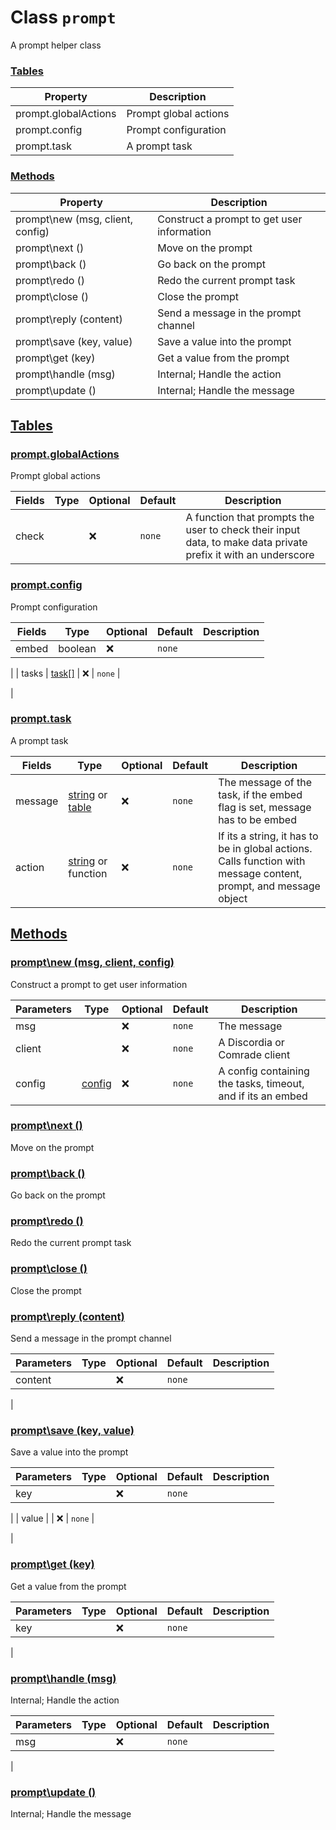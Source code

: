 
# Class `prompt`
A prompt helper class









### [Tables](#Tables)
| Property | Description |
| -------- | ----------- |
| prompt.globalActions | Prompt global actions |
| prompt.config | Prompt configuration |
| prompt.task | A prompt task |

### [Methods](#Methods)
| Property | Description |
| -------- | ----------- |
| prompt\new (msg, client, config) | Construct a prompt to get user information |
| prompt\next () | Move on the prompt |
| prompt\back () | Go back on the prompt |
| prompt\redo () | Redo the current prompt task |
| prompt\close () | Close the prompt |
| prompt\reply (content) | Send a message in the prompt channel |
| prompt\save (key, value) | Save a value into the prompt |
| prompt\get (key) | Get a value from the prompt |
| prompt\handle (msg) | Internal; Handle the action |
| prompt\update () | Internal; Handle the message |



## [Tables](#Tables)

### [prompt.globalActions](#prompt.globalActions)
Prompt global actions



| Fields | Type | Optional | Default | Description |
| --------------- | ---- | -------- | ------- | ----------- |
| check |  | ❌ | `none` |  A function that prompts the user to check their input data, to make data private prefix it with an underscore |











### [prompt.config](#prompt.config)
Prompt configuration



| Fields | Type | Optional | Default | Description |
| --------------- | ---- | -------- | ------- | ----------- |
| embed | <span class="type">boolean</span> | ❌ | `none` |

 |
| tasks | <a class="type" href="../classes/prompt.md#prompt.task">task[]</a> | ❌ | `none` |

 |











### [prompt.task](#prompt.task)
A prompt task



| Fields | Type | Optional | Default | Description |
| --------------- | ---- | -------- | ------- | ----------- |
| message | <a class="type" href="https://www.lua.org/manual/5.1/manual.html#5.4">string</a> or <a class="type" href="https://www.lua.org/manual/5.1/manual.html#5.5">table</a> | ❌ | `none` |  The message of the task, if the embed flag is set, message has to be embed |
| action | <a class="type" href="https://www.lua.org/manual/5.1/manual.html#5.4">string</a> or <span class="type">function</span> | ❌ | `none` |  If its a string, it has to be in global actions. Calls function with message content, prompt, and message object |











## [Methods](#Methods)

### [prompt\new (msg, client, config)](#prompt\new)
Construct a prompt to get user information



| Parameters | Type | Optional | Default | Description |
| --------------- | ---- | -------- | ------- | ----------- |
| msg |  | ❌ | `none` |  The message |
| client |  | ❌ | `none` |  A Discordia or Comrade client |
| config | <a class="type" href="../classes/prompt.md#prompt.config">config</a> | ❌ | `none` |  A config containing the tasks, timeout, and if its an embed |











### [prompt\next ()](#prompt\next)
Move on the prompt










### [prompt\back ()](#prompt\back)
Go back on the prompt










### [prompt\redo ()](#prompt\redo)
Redo the current prompt task










### [prompt\close ()](#prompt\close)
Close the prompt










### [prompt\reply (content)](#prompt\reply)
Send a message in the prompt channel



| Parameters | Type | Optional | Default | Description |
| --------------- | ---- | -------- | ------- | ----------- |
| content |  | ❌ | `none` |

 |











### [prompt\save (key, value)](#prompt\save)
Save a value into the prompt



| Parameters | Type | Optional | Default | Description |
| --------------- | ---- | -------- | ------- | ----------- |
| key |  | ❌ | `none` |

 |
| value |  | ❌ | `none` |

 |











### [prompt\get (key)](#prompt\get)
Get a value from the prompt



| Parameters | Type | Optional | Default | Description |
| --------------- | ---- | -------- | ------- | ----------- |
| key |  | ❌ | `none` |

 |











### [prompt\handle (msg)](#prompt\handle)
Internal; Handle the action



| Parameters | Type | Optional | Default | Description |
| --------------- | ---- | -------- | ------- | ----------- |
| msg |  | ❌ | `none` |

 |











### [prompt\update ()](#prompt\update)
Internal; Handle the message











